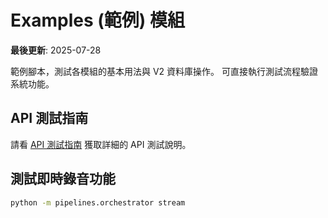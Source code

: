 # Examples (範例) 模組

**最後更新**: 2025-07-28

範例腳本，測試各模組的基本用法與 V2 資料庫操作。
可直接執行測試流程驗證系統功能。

## API 測試指南
請看 [API 測試指南](API_TEST_GUIDE.md) 獲取詳細的 API 測試說明。

## 測試即時錄音功能
```bash
python -m pipelines.orchestrator stream
```